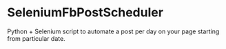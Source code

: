 # SeleniumFbPostScheduler
Python  + Selenium script to automate a post per day on your page starting from particular date. 
